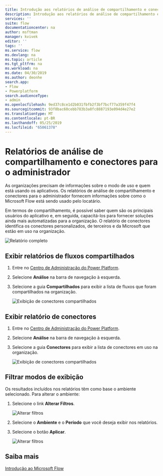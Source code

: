 ```yaml
---
title: Introdução aos relatórios de análise de compartilhamento e conectores para o administrador | Microsoft Docs
description: Introdução aos relatórios de análise de compartilhamento e conectores para o administrador do Microsoft Flow.
services: ''
suite: flow
documentationcenter: na
author: msftman
manager: kvivek
editor: ''
tags: ''
ms.service: flow
ms.devlang: na
ms.topic: article
ms.tgt_pltfrm: na
ms.workload: na
ms.date: 04/30/2019
ms.author: deonhe
search.app:
- Flow
- Powerplatform
search.audienceType:
- admin
ms.openlocfilehash: 9ed37c8ce1d2b031fbfb2f3bf7bcf77a359f47f4
ms.sourcegitcommit: 93f8bac60cebb783b3a8fc8887193e094d4e27e2
ms.translationtype: MT
ms.contentlocale: pt-BR
ms.lasthandoff: 05/25/2019
ms.locfileid: "65061378"
---
```

# <a name="sharing-and-connectors-admin-analytics-reports"></a>Relatórios de análise de compartilhamento e conectores para o administrador

As organizações precisam de informações sobre o modo de uso e quem está usando os aplicativos. Os relatórios de análise de compartilhamento e conectores para o administrador fornecem informações sobre como o Microsoft Flow está sendo usado pelo locatário. 

Em termos de compartilhamento, é possível saber quem são os principais usuários do aplicativo e, em seguida, capacitá-los para fornecer soluções ainda mais automatizadas para a organização. O relatório de conectores identifica os conectores personalizados, de terceiros e da Microsoft que estão em uso na organização.

![Relatório completo](media/admin-analytics-report/default-report.png)

## <a name="view-shared-flows-reports"></a>Exibir relatórios de fluxos compartilhados

1. Entre no [Centro de Administração do Power Platform](https://admin.powerplatform.microsoft.com/).
1. Selecione **Análise** na barra de navegação à esquerda.
1. Selecione a guia **Compartilhados** para exibir a lista de fluxos que foram compartilhados na organização.
 
    ![Exibição de conectores compartilhados](media/admin-analytics-report/shared-tab.png)


## <a name="view-connectors-report"></a>Exibir relatório de conectores

1. Entre no [Centro de Administração do Power Platform](https://admin.powerplatform.microsoft.com/).
1. Selecione **Análise** na barra de navegação à esquerda.
1. Selecione a guia **Conectores** para exibir a lista de conectores em uso na organização.
 
    ![Exibição de conectores compartilhados](media/admin-analytics-report/connectors-tab.png)

## <a name="filter-views"></a>Filtrar modos de exibição

Os resultados incluídos nos relatórios têm como base o ambiente selecionado. Para alterar o ambiente:

1. Selecione o link **Alterar Filtros**.
    
    ![Alterar filtros](media/admin-analytics-report/filters.png)

1. Selecione o **Ambiente** e o **Período** que você deseja exibir nos relatórios.
1. Selecione o botão **Aplicar**.

    ![Alterar filtros](media/admin-analytics-report/filters-detail.png)

## <a name="learn-more"></a>Saiba mais

[Introdução ao Microsoft Flow](getting-started.md)












